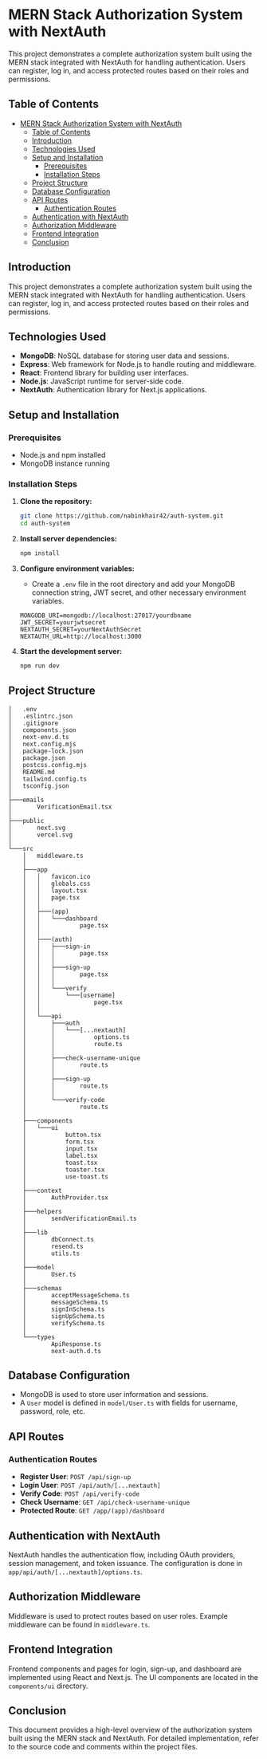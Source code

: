 # MERN Stack Authorization System with NextAuth

This project demonstrates a complete authorization system built using the MERN stack integrated with NextAuth for handling authentication. Users can register, log in, and access protected routes based on their roles and permissions.

## Table of Contents
- [MERN Stack Authorization System with NextAuth](#mern-stack-authorization-system-with-nextauth)
  - [Table of Contents](#table-of-contents)
  - [Introduction](#introduction)
  - [Technologies Used](#technologies-used)
  - [Setup and Installation](#setup-and-installation)
    - [Prerequisites](#prerequisites)
    - [Installation Steps](#installation-steps)
  - [Project Structure](#project-structure)
  - [Database Configuration](#database-configuration)
  - [API Routes](#api-routes)
    - [Authentication Routes](#authentication-routes)
  - [Authentication with NextAuth](#authentication-with-nextauth)
  - [Authorization Middleware](#authorization-middleware)
  - [Frontend Integration](#frontend-integration)
  - [Conclusion](#conclusion)

## Introduction

This project demonstrates a complete authorization system built using the MERN stack integrated with NextAuth for handling authentication. Users can register, log in, and access protected routes based on their roles and permissions.

## Technologies Used

- **MongoDB**: NoSQL database for storing user data and sessions.
- **Express**: Web framework for Node.js to handle routing and middleware.
- **React**: Frontend library for building user interfaces.
- **Node.js**: JavaScript runtime for server-side code.
- **NextAuth**: Authentication library for Next.js applications.

## Setup and Installation

### Prerequisites

- Node.js and npm installed
- MongoDB instance running

### Installation Steps

1. **Clone the repository:**
    ```sh
    git clone https://github.com/nabinkhair42/auth-system.git
    cd auth-system

    ```

2. **Install server dependencies:**
    ```sh
    npm install
    ```

3. **Configure environment variables:**
    - Create a `.env` file in the root directory and add your MongoDB connection string, JWT secret, and other necessary environment variables.

    ```env
    MONGODB_URI=mongodb://localhost:27017/yourdbname
    JWT_SECRET=yourjwtsecret
    NEXTAUTH_SECRET=yourNextAuthSecret
    NEXTAUTH_URL=http://localhost:3000
    ```

4. **Start the development server:**
    ```sh
    npm run dev
    ```

## Project Structure

```Auth.
│   .env
│   .eslintrc.json
│   .gitignore
│   components.json
│   next-env.d.ts
│   next.config.mjs
│   package-lock.json
│   package.json
│   postcss.config.mjs
│   README.md
│   tailwind.config.ts
│   tsconfig.json
│
├───emails
│       VerificationEmail.tsx
│
├───public
│       next.svg
│       vercel.svg
│
└───src
    │   middleware.ts
    │
    ├───app
    │   │   favicon.ico
    │   │   globals.css
    │   │   layout.tsx
    │   │   page.tsx
    │   │
    │   ├───(app)
    │   │   └───dashboard
    │   │           page.tsx
    │   │
    │   ├───(auth)
    │   │   ├───sign-in
    │   │   │       page.tsx
    │   │   │
    │   │   ├───sign-up
    │   │   │       page.tsx
    │   │   │
    │   │   └───verify
    │   │       └───[username]
    │   │               page.tsx
    │   │
    │   └───api
    │       ├───auth
    │       │   └───[...nextauth]
    │       │           options.ts
    │       │           route.ts
    │       │
    │       ├───check-username-unique
    │       │       route.ts
    │       │
    │       ├───sign-up
    │       │       route.ts
    │       │
    │       └───verify-code
    │               route.ts
    │
    ├───components
    │   └───ui
    │           button.tsx
    │           form.tsx
    │           input.tsx
    │           label.tsx
    │           toast.tsx
    │           toaster.tsx
    │           use-toast.ts
    │
    ├───context
    │       AuthProvider.tsx
    │
    ├───helpers
    │       sendVerificationEmail.ts
    │
    ├───lib
    │       dbConnect.ts
    │       resend.ts
    │       utils.ts
    │
    ├───model
    │       User.ts
    │
    ├───schemas
    │       acceptMessageSchema.ts
    │       messageSchema.ts
    │       signInSchema.ts
    │       signUpSchema.ts
    │       verifySchema.ts
    │
    └───types
            ApiResponse.ts
            next-auth.d.ts
```
## Database Configuration

- MongoDB is used to store user information and sessions.
- A `User` model is defined in `model/User.ts` with fields for username, password, role, etc.

## API Routes

### Authentication Routes

- **Register User**: `POST /api/sign-up`
- **Login User**: `POST /api/auth/[...nextauth]`
- **Verify Code**: `POST /api/verify-code`
- **Check Username**: `GET /api/check-username-unique`
- **Protected Route**: `GET /app/(app)/dashboard`

## Authentication with NextAuth

NextAuth handles the authentication flow, including OAuth providers, session management, and token issuance. The configuration is done in `app/api/auth/[...nextauth]/options.ts`.

## Authorization Middleware

Middleware is used to protect routes based on user roles. Example middleware can be found in `middleware.ts`.

## Frontend Integration

Frontend components and pages for login, sign-up, and dashboard are implemented using React and Next.js. The UI components are located in the `components/ui` directory.

## Conclusion

This document provides a high-level overview of the authorization system built using the MERN stack and NextAuth. For detailed implementation, refer to the source code and comments within the project files.
